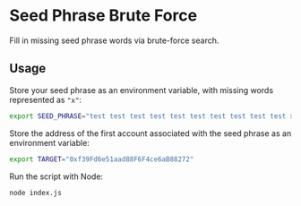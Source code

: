 # Seed Phrase Brute Force

Fill in missing seed phrase words via brute-force search.

## Usage

Store your seed phrase as an environment variable, with missing words represented as `"x"`:

```bash
export SEED_PHRASE="test test test test test test test test test test x"
```

Store the address of the first account associated with the seed phrase as an environment variable:

```bash
export TARGET="0xf39Fd6e51aad88F6F4ce6aB88272"
```

Run the script with Node:
```bash
node index.js
```
